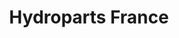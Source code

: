 ---
title: "Hydroparts France"
url: /saint-paul-les-dax/hydroparts-france/
shop: réparation de voitures
---